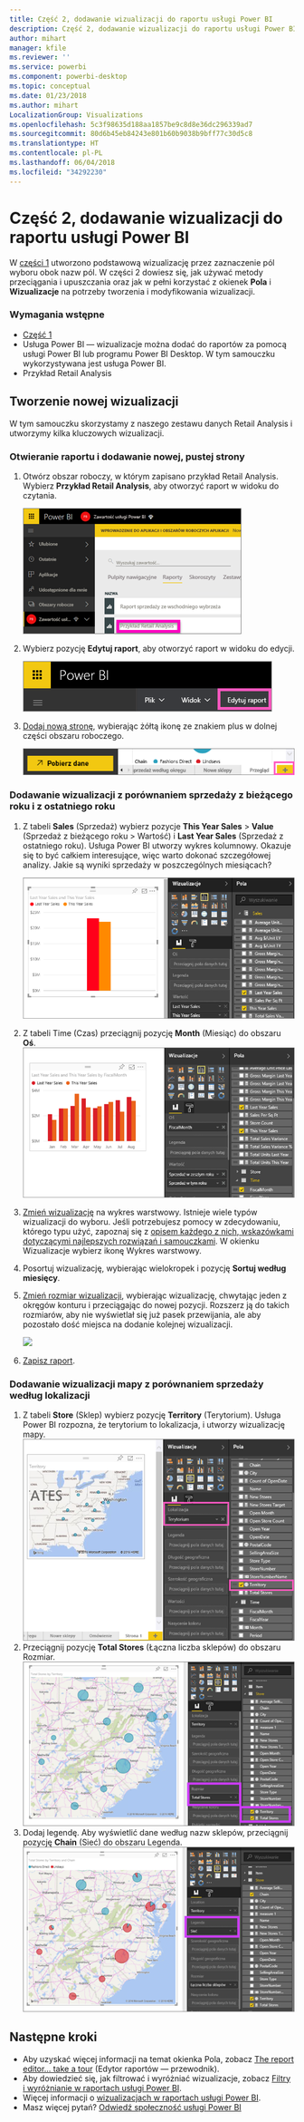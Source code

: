 ```yaml
---
title: Część 2, dodawanie wizualizacji do raportu usługi Power BI
description: Część 2, dodawanie wizualizacji do raportu usługi Power BI
author: mihart
manager: kfile
ms.reviewer: ''
ms.service: powerbi
ms.component: powerbi-desktop
ms.topic: conceptual
ms.date: 01/23/2018
ms.author: mihart
LocalizationGroup: Visualizations
ms.openlocfilehash: 5c3f98635d188aa1857be9c8d8e36dc296339ad7
ms.sourcegitcommit: 80d6b45eb84243e801b60b9038b9bff77c30d5c8
ms.translationtype: HT
ms.contentlocale: pl-PL
ms.lasthandoff: 06/04/2018
ms.locfileid: "34292230"
---
```

# <a name="part-2-add-visualizations-to-a-power-bi-report"></a>Część 2, dodawanie wizualizacji do raportu usługi Power BI
W [części 1](power-bi-report-add-visualizations-ii.md) utworzono podstawową wizualizację przez zaznaczenie pól wyboru obok nazw pól.  W części 2 dowiesz się, jak używać metody przeciągania i upuszczania oraz jak w pełni korzystać z okienek **Pola** i **Wizualizacje** na potrzeby tworzenia i modyfikowania wizualizacji.

### <a name="prerequisites"></a>Wymagania wstępne
- [Część 1](power-bi-report-add-visualizations-ii.md)
- Usługa Power BI — wizualizacje można dodać do raportów za pomocą usługi Power BI lub programu Power BI Desktop. W tym samouczku wykorzystywana jest usługa Power BI. 
- Przykład Retail Analysis

## <a name="create-a-new-visualization"></a>Tworzenie nowej wizualizacji
W tym samouczku skorzystamy z naszego zestawu danych Retail Analysis i utworzymy kilka kluczowych wizualizacji.

### <a name="open-a-report-and-add-a-new-blank-page"></a>Otwieranie raportu i dodawanie nowej, pustej strony
1. Otwórz obszar roboczy, w którym zapisano przykład Retail Analysis. Wybierz **Przykład Retail Analysis**, aby otworzyć raport w widoku do czytania.
   
   ![](media/power-bi-report-add-visualizations-ii/power-bi-open-report.png)
2. Wybierz pozycję **Edytuj raport**, aby otworzyć raport w widoku do edycji.
   
   ![](media/power-bi-report-add-visualizations-ii/editreport1.png)
3. [Dodaj nową stronę](power-bi-report-add-page.md), wybierając żółtą ikonę ze znakiem plus w dolnej części obszaru roboczego.
   
   ![](media/power-bi-report-add-visualizations-ii/pbi_addreportpage.png)

### <a name="add-a-visualization-that-looks-at-this-years-sales-compared-to-last-year"></a>Dodawanie wizualizacji z porównaniem sprzedaży z bieżącego roku i z ostatniego roku
1. Z tabeli **Sales** (Sprzedaż) wybierz pozycje **This Year Sales** > **Value** (Sprzedaż z bieżącego roku > Wartość) i **Last Year Sales** (Sprzedaż z ostatniego roku). Usługa Power BI utworzy wykres kolumnowy.  Okazuje się to być całkiem interesujące, więc warto dokonać szczegółowej analizy. Jakie są wyniki sprzedaży w poszczególnych miesiącach?  
   
   ![](media/power-bi-report-add-visualizations-ii/pbi_part2_4bnew.png)
2. Z tabeli Time (Czas) przeciągnij pozycję **Month** (Miesiąc) do obszaru **Oś**.  
   ![](media/power-bi-report-add-visualizations-ii/pbi_part2_5newnew.png)
3. [Zmień wizualizację](power-bi-report-change-visualization-type.md) na wykres warstwowy.  Istnieje wiele typów wizualizacji do wyboru. Jeśli potrzebujesz pomocy w zdecydowaniu, którego typu użyć, zapoznaj się z [opisem każdego z nich, wskazówkami dotyczącymi najlepszych rozwiązań i samouczkami](power-bi-visualization-types-for-reports-and-q-and-a.md). W okienku Wizualizacje wybierz ikonę Wykres warstwowy.
4. Posortuj wizualizację, wybierając wielokropek i pozycję **Sortuj według miesięcy**.
5. [Zmień rozmiar wizualizacji](power-bi-visualization-move-and-resize.md), wybierając wizualizację, chwytając jeden z okręgów konturu i przeciągając do nowej pozycji. Rozszerz ją do takich rozmiarów, aby nie wyświetlał się już pasek przewijania, ale aby pozostało dość miejsca na dodanie kolejnej wizualizacji.
   
   ![](media/power-bi-report-add-visualizations-ii/pbi_part2_7b.png)
6. [Zapisz raport](service-report-save.md).

### <a name="add-a-map-visualization-that-looks-at-sales-by-location"></a>Dodawanie wizualizacji mapy z porównaniem sprzedaży według lokalizacji
1. Z tabeli **Store** (Sklep) wybierz pozycję **Territory** (Terytorium). Usługa Power BI rozpozna, że terytorium to lokalizacja, i utworzy wizualizację mapy.  
   ![](media/power-bi-report-add-visualizations-ii/pbi_part2_8newnew.png)
2. Przeciągnij pozycję **Total Stores** (Łączna liczba sklepów) do obszaru Rozmiar.  
   ![](media/power-bi-report-add-visualizations-ii/power-bi-add-visual-to-a-reportnew.png)
3. Dodaj legendę.  Aby wyświetlić dane według nazw sklepów, przeciągnij pozycję **Chain** (Sieć) do obszaru Legenda.  
   ![](media/power-bi-report-add-visualizations-ii/power-bi-add-visual-to-a-report-3new.png)

## <a name="next-steps"></a>Następne kroki
* Aby uzyskać więcej informacji na temat okienka Pola, zobacz [The report editor... take a tour](service-the-report-editor-take-a-tour.md) (Edytor raportów — przewodnik).   
* Aby dowiedzieć się, jak filtrować i wyróżniać wizualizacje, zobacz [Filtry i wyróżnianie w raportach usługi Power BI](power-bi-reports-filters-and-highlighting.md).  
* Więcej informacji o [wizualizacjach w raportach usługi Power BI](power-bi-report-visualizations.md).  
* Masz więcej pytań? [Odwiedź społeczność usługi Power BI](http://community.powerbi.com/)

